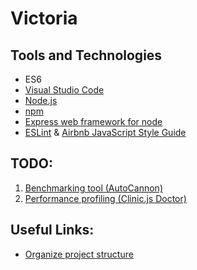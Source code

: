 # Victoria

## Tools and Technologies

* ES6
* [Visual Studio Code](https://code.visualstudio.com)
* [Node.js](https://nodejs.org/uk/)
* [npm](https://www.npmjs.com)
* [Express web framework for node](https://www.npmjs.com/package/express)
* [ESLint](https://eslint.org) & [Airbnb JavaScript Style Guide](https://github.com/airbnb/javascript)

## TODO:
1. [Benchmarking tool (AutoCannon)](https://github.com/mcollina/autocannon)
1. [Performance profiling (Clinic.js Doctor)](https://clinicjs.org)

## Useful Links:
- [Organize project structure](https://stackoverflow.com/a/30549313)
